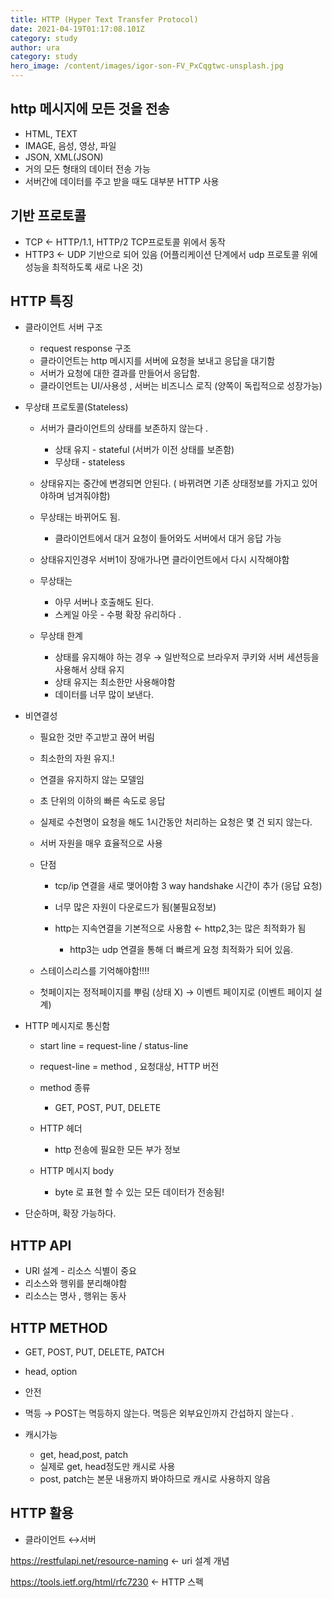 ```yaml
---
title: HTTP (Hyper Text Transfer Protocol)
date: 2021-04-19T01:17:08.101Z
category: study
author: ura
category: study
hero_image: /content/images/igor-son-FV_PxCqgtwc-unsplash.jpg
---
```


## http 메시지에 모든 것을 전송

* HTML, TEXT
* IMAGE, 음성, 영상, 파일
* JSON, XML(JSON)
* 거의 모든 형태의 데이터 전송 가능
* 서버간에 데이터를 주고 받을 때도 대부분 HTTP 사용

## 기반 프로토콜

* TCP ← HTTP/1.1, HTTP/2 TCP프로토콜 위에서 동작
* HTTP3 ← UDP 기반으로 되어 있음 (어플리케이션 단계에서 udp 프로토콜 위에 성능을 최적하도록 새로 나온 것)

## HTTP 특징

* 클라이언트 서버 구조

  * request response 구조
  * 클라이언트는 http 메시지를 서버에 요청을 보내고 응답을 대기함
  * 서버가 요청에 대한 결과를 만들어서 응답함.
  * 클라이언트는 UI/사용성 , 서버는 비즈니스 로직 (양쪽이 독립적으로 성장가능)
* 무상태 프로토콜(Stateless)

  * 서버가 클라이언트의 상태를 보존하지 않는다 .

    * 상태 유지 - stateful (서버가 이전 상태를 보존함)
    * 무상태 - stateless
  * 상태유지는 중간에 변경되면 안된다. ( 바뀌려면 기존 상태정보를 가지고 있어야하며 넘겨줘야함)
  * 무상태는 바뀌어도 됨.

    * 클라이언트에서 대거 요청이 들어와도 서버에서 대거 응답 가능
  * 상태유지인경우 서버1이 장애가나면 클라이언트에서 다시 시작해야함
  * 무상태는

    * 아무 서버나 호출해도 된다.
    * 스케일 아웃 - 수평 확장 유리하다 .
  * 무상태 한계

    * 상태를 유지해야 하는 경우 → 일반적으로 브라우저 쿠키와 서버 세션등을 사용해서 상태 유지
    * 상태 유지는 최소한만 사용해야함
    * 데이터를 너무 많이 보낸다.
* 비연결성

  * 필요한 것만 주고받고 끊어 버림
  * 최소한의 자원 유지.!
  * 연결을 유지하지 않는 모델임
  * 초 단위의 이하의 빠른 속도로 응답
  * 실제로 수천명이 요청을 해도 1시간동안 처리하는 요청은 몇 건 되지 않는다.
  * 서버 자원을 매우 효율적으로 사용
  * 단점

    * tcp/ip 연결을 새로 맺어야함 3 way handshake 시간이 추가 (응답 요청)
    * 너무 많은 자원이 다운로드가 됨(불필요정보)
    * http는 지속연결을 기본적으로 사용함 ← http2,3는 많은 최적화가 됨

      * http3는 udp 연결을 통해 더 빠르게 요청 최적화가 되어 있음.
  * 스테이스리스를 기억해야함!!!!
  * 첫페이지는 정적페이지를 뿌림 (상태 X) → 이벤트 페이지로 (이벤트 페이지 설계)
* HTTP 메시지로 통신함

  * start line = request-line / status-line
  * request-line = method , 요청대상, HTTP 버전
  * method 종류

    * GET, POST, PUT, DELETE
  * HTTP 헤더

    * http 전송에 필요한 모든 부가 정보
  * HTTP 메시지 body

    * byte 로 표현 할 수 있는 모든 데이터가 전송됨!
* 단순하며, 확장 가능하다.

## HTTP API

* URI 설계 - 리소스 식별이 중요
* 리소스와 행위를 분리해야함
* 리소스는 명사 , 행위는 동사

## HTTP METHOD

* GET, POST, PUT, DELETE, PATCH
* head, option
* 안전
* 멱등 → POST는 멱등하지 않는다. 멱등은 외부요인까지 간섭하지 않는다 .
* 캐시가능

  * get, head,post, patch
  * 실제로 get, head정도만 캐시로 사용
  * post, patch는 본문 내용까지 봐야하므로 캐시로 사용하지 않음

## HTTP 활용

* 클라이언트 ↔서버

[](https://restfulapi.net/resource-naming)<https://restfulapi.net/resource-naming> ← uri 설계 개념

[](https://tools.ietf.org/html/rfc7230)<https://tools.ietf.org/html/rfc7230> ← HTTP 스펙